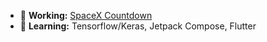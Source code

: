- 🔭 **Working:** [SpaceX Countdown](https://github.com/haseebpvt/SpaceXCountdown)
- 🌱 **Learning:** Tensorflow/Keras, Jetpack Compose, Flutter
<!-- - 🎧 **Listening:** So Good They Can't Ignore You *(Audio book)* -->

